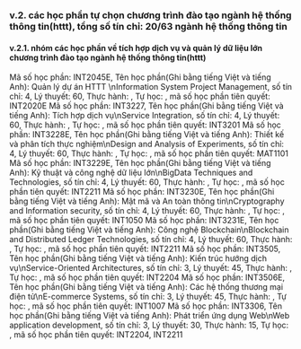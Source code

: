 ### v.2. các học phần tự chọn chương trình đào tạo ngành hệ thống thông tin(httt), tổng số tín chỉ: 20/63 ngành hệ thống thông tin
#### v.2.1. nhóm các học phần về tích hợp dịch vụ và quản lý dữ liệu lớn chương trình đào tạo ngành hệ thống thông tin(httt)
Mã số học phần: INT2045E, Tên học phần(Ghi bằng tiếng Việt và tiếng Anh): Quản lý dự án HTTT \nInformation System Project Management, số tín chỉ: 4, Lý thuyết: 60, Thực hành: , Tự học: , mã số học phần tiên quyết: INT2020E
Mã số học phần: INT3227, Tên học phần(Ghi bằng tiếng Việt và tiếng Anh): Tích hợp dịch vụ\nService Integration, số tín chỉ: 4, Lý thuyết: 60, Thực hành: , Tự học: , mã số học phần tiên quyết: INT3201
Mã số học phần: INT3228E, Tên học phần(Ghi bằng tiếng Việt và tiếng Anh): Thiết kế và phân tích thực nghiệm\nDesign and Analysis of Experiments, số tín chỉ: 4, Lý thuyết: 60, Thực hành: , Tự học: , mã số học phần tiên quyết: MAT1101
Mã số học phần: INT3229E, Tên học phần(Ghi bằng tiếng Việt và tiếng Anh): Kỹ thuật và công nghệ dữ liệu lớn\nBigData Techniques and Technologies, số tín chỉ: 4, Lý thuyết: 60, Thực hành: , Tự học: , mã số học phần tiên quyết: INT2211
Mã số học phần: INT3230E, Tên học phần(Ghi bằng tiếng Việt và tiếng Anh): Mật mã và An toàn thông tin\nCryptography and Information security, số tín chỉ: 4, Lý thuyết: 60, Thực hành: , Tự học: , mã số học phần tiên quyết: INT1050
Mã số học phần: INT3231E, Tên học phần(Ghi bằng tiếng Việt và tiếng Anh): Công nghệ Blockchain\nBlockchain and Distributed Ledger Technologies, số tín chỉ: 4, Lý thuyết: 60, Thực hành: , Tự học: , mã số học phần tiên quyết: INT2211
Mã số học phần: INT3505, Tên học phần(Ghi bằng tiếng Việt và tiếng Anh): Kiến trúc hướng dịch vụ\nService-Oriented Architectures, số tín chỉ: 3, Lý thuyết: 45, Thực hành: , Tự học: , mã số học phần tiên quyết: INT2204
Mã số học phần: INT3506E, Tên học phần(Ghi bằng tiếng Việt và tiếng Anh): Các hệ thống thương mại điện tử\nE-commerce Systems, số tín chỉ: 3, Lý thuyết: 45, Thực hành: , Tự học: , mã số học phần tiên quyết: INT1007
Mã số học phần: INT3306, Tên học phần(Ghi bằng tiếng Việt và tiếng Anh): Phát triển ứng dụng Web\nWeb application development, số tín chỉ: 3, Lý thuyết: 30, Thực hành: 15, Tự học: , mã số học phần tiên quyết: INT2204, INT2211
